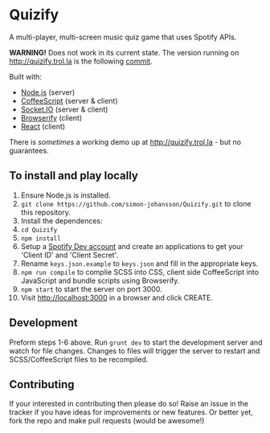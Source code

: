# Quizify

A multi-player, multi-screen music quiz game that uses Spotify APIs. <br>

**WARNING!** Does not work in its current state. The version running on http://quizify.trol.la is the following  [commit](https://github.com/simon-johansson/Quizify/commit/b7fae62d5bddb25a24009b0cf18b4d597d9acbc7).

Built with:
* [Node.js](https://nodejs.org/) (server)
* [CoffeeScript](http://coffeescript.org/) (server & client)
* [Socket.IO](http://socket.io/) (server & client)
* [Browserify](http://browserify.org/) (client)
* [React](https://facebook.github.io/react/) (client)

There is *sometimes* a working demo up at http://quizify.trol.la - but no guarantees.

## To install and play locally

1. Ensure Node.js is installed.
2. `git clone https://github.com/simon-johansson/Quizify.git` to clone this repository.
3. Install the dependences:
  1. `cd Quizify`
  2. `npm install`
5. Setup a [Spotify Dev account](https://developer.spotify.com) and create an applications to get your 'Client ID' and 'Client Secret'.
6. Rename `keys.json.example` to `keys.json` and fill in the appropriate keys.
4. `npm run compile` to complie SCSS into CSS, client side CoffeeScript into JavaScript and bundle scripts using Browserify.
5. `npm start` to start the server on port 3000.
6. Visit [http://localhost:3000](http://localhost:3000) in a browser and click CREATE.

## Development

Preform steps 1-6 above. Run `grunt dev` to start the development server and watch for file changes. Changes to files will trigger the server to restart and SCSS/CoffeeScript files to be recompiled.

## Contributing

If your interested in contributing then please do so! Raise an issue in the tracker if you have ideas for improvements or new features. Or better yet, fork the repo and make pull requests (would be awesome!)

<!-- ## To Play locally

### Setup
1. Ensure 3 devices are on a local network, or that the application server is accessable by 3 devices.
2. Start the Anagrammatix application
3. Visit http://your.ip.address:8080 on a PC, Tablet, SmartTV or other large screen device
4. Click CREATE
5. On a mobile device, visit http://your.ip.address:8080
6. Click JOIN on the mobile device screen.
7. Follow the on-screen instructions to join a game.
8. Find an opponent and have him/her repeat steps 5-7 on another mobile device.

### Gameplay
1. On the large screen (the game Host), a word will appear.
2. On each players' devices, a list of words appear.
3. The players must find an anagram of the word on the Host screen within the list of words on the mobile device.
4. The player who taps the correct anagram first gets 5 points.
5. Tapping an incorrect word will subtract 3 points.
6. The player with the most points after 10 rounds wins! -->

